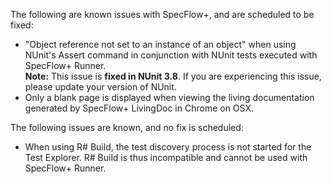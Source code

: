 The following are known issues with SpecFlow+, and are scheduled to be fixed:

* "Object reference not set to an instance of an object" when using NUnit's Assert command in conjunction with NUnit tests executed with SpecFlow+ Runner.   
  **Note:** This issue is **fixed in NUnit 3.8**. If you are experiencing this issue, please update your version of NUnit.
* Only a blank page is displayed when viewing the living documentation generated by SpecFlow+ LivingDoc in Chrome on OSX.


The following issues are known, and no fix is scheduled:

* When using R# Build, the test discovery process is not started for the Test Explorer. R# Build is thus incompatible and cannot be used with SpecFlow+ Runner.